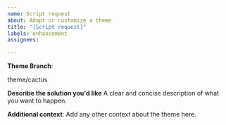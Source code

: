 ```yaml
---
name: Script request
about: Adapt or customize a theme
title: "[Script request]"
labels: enhancement
assignees: 

---
```


**Theme Branch**: 

<!--Replace this: -->
theme/cactus

**Describe the solution you'd like**
A clear and concise description of what you want to happen.

**Additional context**: Add any other context about the theme here.
